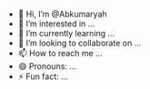 - 👋 Hi, I’m @Abkumaryah
- 👀 I’m interested in ...
- 🌱 I’m currently learning ...
- 💞️ I’m looking to collaborate on ...
- 📫 How to reach me ...
- 😄 Pronouns: ...
- ⚡ Fun fact: ...

<!---
Abkumaryah/Abkumaryah is a ✨ special ✨ repository because its `README.md` (this file) appears on your GitHub profile.
You can click the Preview link to take a look at your changes.
--->
